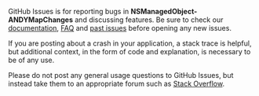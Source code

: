 GitHub Issues is for reporting bugs in **NSManagedObject-ANDYMapChanges** and discussing features. Be sure to check our [documentation](http://cocoadocs.org/docsets/NSManagedObject-ANDYMapChanges), [FAQ](https://github.com/NSManagedObject-ANDYMapChanges/NSManagedObject-ANDYMapChanges/wiki/FAQ) and [past issues](https://github.com/NSManagedObject-ANDYMapChanges/NSManagedObject-ANDYMapChanges/issues?state=closed) before opening any new issues.

If you are posting about a crash in your application, a stack trace is helpful, but additional context, in the form of code and explanation, is necessary to be of any use.

Please do not post any general usage questions to GitHub Issues, but instead take them to an appropriate forum such as [Stack Overflow](http://stackoverflow.com/questions/tagged/NSManagedObject-ANDYMapChanges).
